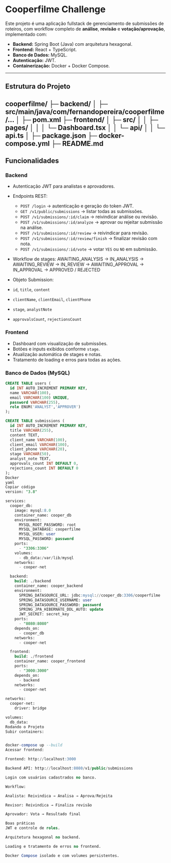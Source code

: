 # Cooperfilme Challenge

Este projeto é uma aplicação fullstack de gerenciamento de submissões de roteiros, com workflow completo de **análise**, **revisão** e **votação/aprovação**, implementado com:

- **Backend:** Spring Boot (Java) com arquitetura hexagonal.
- **Frontend:** React + TypeScript.
- **Banco de Dados:** MySQL.
- **Autenticação:** JWT.
- **Containerização:** Docker + Docker Compose.

---

## Estrutura do Projeto

cooperfilme/
├─ backend/
│ ├─ src/main/java/com/fernandopereira/cooperfilme/...
│ ├─ pom.xml
├─ frontend/
│ ├─ src/
│ │ ├─ pages/
│ │ │ └─ Dashboard.tsx
│ │ └─ api/
│ │ └─ api.ts
│ ├─ package.json
├─ docker-compose.yml
├─ README.md
---

## Funcionalidades

### Backend

- Autenticação JWT para analistas e aprovadores.
- Endpoints REST:
  - `POST /login` → autenticação e geração do token JWT.
  - `GET /v1/public/submissions` → listar todas as submissões.
  - `POST /v1/submissions/:id/claim` → reivindicar análise ou revisão.
  - `POST /v1/submissions/:id/analyze` → aprovar ou rejeitar submissão na análise.
  - `POST /v1/submissions/:id/review` → reivindicar para revisão.
  - `POST /v1/submissions/:id/review/finish` → finalizar revisão com nota.
  - `POST /v1/submissions/:id/vote` → votar `YES` ou `NO` em submissão.

- Workflow de stages:
AWAITING_ANALYSIS → IN_ANALYSIS → AWAITING_REVIEW → IN_REVIEW → AWAITING_APPROVAL → IN_APPROVAL → APPROVED / REJECTED

- Objeto Submission:
- `id`, `title`, `content`
- `clientName`, `clientEmail`, `clientPhone`
- `stage`, `analystNote`
- `approvalsCount`, `rejectionsCount`

### Frontend

- Dashboard com visualização de submissões.
- Botões e inputs exibidos conforme `stage`.
- Atualização automática de stages e notas.
- Tratamento de loading e erros para todas as ações.

### Banco de Dados (MySQL)

```sql
CREATE TABLE users (
  id INT AUTO_INCREMENT PRIMARY KEY,
  name VARCHAR(100),
  email VARCHAR(100) UNIQUE,
  password VARCHAR(255),
  role ENUM('ANALYST','APPROVER')
);

CREATE TABLE submissions (
  id INT AUTO_INCREMENT PRIMARY KEY,
  title VARCHAR(255),
  content TEXT,
  client_name VARCHAR(100),
  client_email VARCHAR(100),
  client_phone VARCHAR(20),
  stage VARCHAR(50),
  analyst_note TEXT,
  approvals_count INT DEFAULT 0,
  rejections_count INT DEFAULT 0
);
Docker
yaml
Copiar código
version: "3.8"

services:
  cooper_db:
    image: mysql:8.0
    container_name: cooper_db
    environment:
      MYSQL_ROOT_PASSWORD: root
      MYSQL_DATABASE: cooperfilme
      MYSQL_USER: user
      MYSQL_PASSWORD: password
    ports:
      - "3306:3306"
    volumes:
      - db_data:/var/lib/mysql
    networks:
      - cooper-net

  backend:
    build: ./backend
    container_name: cooper_backend
    environment:
      SPRING_DATASOURCE_URL: jdbc:mysql://cooper_db:3306/cooperfilme
      SPRING_DATASOURCE_USERNAME: user
      SPRING_DATASOURCE_PASSWORD: password
      SPRING_JPA_HIBERNATE_DDL_AUTO: update
      JWT_SECRET: secret_key
    ports:
      - "8080:8080"
    depends_on:
      - cooper_db
    networks:
      - cooper-net

  frontend:
    build: ./frontend
    container_name: cooper_frontend
    ports:
      - "3000:3000"
    depends_on:
      - backend
    networks:
      - cooper-net

networks:
  cooper-net:
    driver: bridge

volumes:
  db_data:
Rodando o Projeto
Subir containers:


docker-compose up --build
Acessar frontend:

Frontend: http://localhost:3000

Backend API: http://localhost:8080/v1/public/submissions

Login com usuários cadastrados no banco.

Workflow:

Analista: Reivindica → Analisa → Aprova/Rejeita

Revisor: Reivindica → Finaliza revisão

Aprovador: Vota → Resultado final

Boas práticas
JWT e controle de roles.

Arquitetura hexagonal no backend.

Loading e tratamento de erros no frontend.

Docker Compose isolado e com volumes persistentes.
